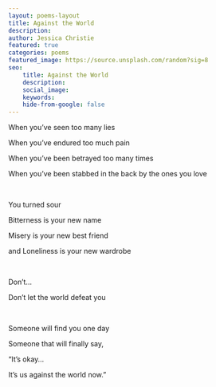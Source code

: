 ```yaml
---
layout: poems-layout
title: Against the World
description:
author: Jessica Christie
featured: true
categories: poems
featured_image: https://source.unsplash.com/random?sig=8
seo:
    title: Against the World
    description:
    social_image:
    keywords:
    hide-from-google: false
---
```

When you’ve seen too many lies

When you’ve endured too much pain

When you’ve been betrayed too many times

When you’ve been stabbed in the back by the ones you love

&nbsp;

You turned sour

Bitterness is your new name

Misery is your new best friend

and Loneliness is your new wardrobe

&nbsp;

Don’t…

Don’t let the world defeat you

&nbsp;

Someone will find you one day

Someone that will finally say,

“It’s okay…

It’s us against the world now.”

&nbsp;

